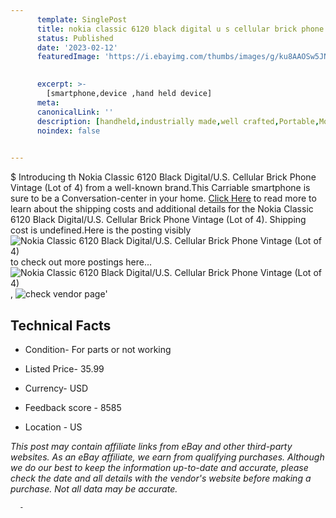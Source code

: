 ```yaml
---
      template: SinglePost
      title: nokia classic 6120 black digital u s cellular brick phone vintage lot of 4 
      status: Published
      date: '2023-02-12'
      featuredImage: 'https://i.ebayimg.com/thumbs/images/g/ku8AAOSw5JNgwRRT/s-l225.jpg'
       

      excerpt: >-
        [smartphone,device ,hand held device]
      meta:
      canonicalLink: ''
      description: [handheld,industrially made,well crafted,Portable,Mobile,Compact,Convenient,Lightweight,Maneuverable,Man-portable,Miniature,Carriable,Hand-held,Light,Holdable,Transportable,Mobile device,Pocket-sized,On-the-go,Wireless,Cordless,Compact size,Convenient size, smartphone,device ,hand held device]
      noindex: false
      

---
```

$
      Introducing th Nokia Classic 6120 Black Digital/U.S. Cellular Brick Phone Vintage (Lot of 4) from a well-known brand.This Carriable smartphone is sure to be a Conversation-center in your home. [Click Here](https://www.ebay.com/itm/184888369671?hash=item2b0c34a207%3Ag%3Aku8AAOSw5JNgwRRT&mkevt=1&mkcid=1&mkrid=711-53200-19255-0&campid=%253CePNCampaignId%253E&customid=%253CreferenceId%253E&toolid=10049) to read more to learn about the shipping costs and additional details for the Nokia Classic 6120 Black Digital/U.S. Cellular Brick Phone Vintage (Lot of 4). Shipping cost is undefined.Here is the posting visibly ![Nokia Classic 6120 Black Digital/U.S. Cellular Brick Phone Vintage (Lot of 4)](https://i.ebayimg.com/thumbs/images/g/ku8AAOSw5JNgwRRT/s-l225.jpg) to check out more postings here... ![Nokia Classic 6120 Black Digital/U.S. Cellular Brick Phone Vintage (Lot of 4)](https://i.ebayimg.com/images/g/ku8AAOSw5JNgwRRT/s-l1600.jpg), ![check vendor page](https://origin-galleryplus.ebayimg.com/ws/web/184888369671_2_0_1/225x225.jpg,https://origin-galleryplus.ebayimg.com/ws/web/184888369671_3_0_1/225x225.jpg,https://origin-galleryplus.ebayimg.com/ws/web/184888369671_4_0_1/225x225.jpg)'

      

 ## Technical Facts 



     
      

 - Condition- For parts or not working 


      

 - Listed Price- 35.99 


      

 - Currency- USD 


      

 - Feedback score - 8585 


      

 - Location - US 


      
      

 *_This post may contain affiliate links from eBay and other third-party websites. As an eBay affiliate, we earn from qualifying purchases. Although we do our best to keep the information up-to-date and accurate, please check the date and all details with the vendor's website before making a purchase. Not all data may be accurate._*




      -

